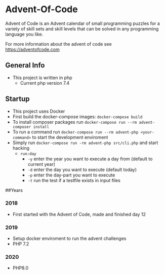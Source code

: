 # Advent-Of-Code
Advent of Code is an Advent calendar of small programming puzzles for a variety of 
skill sets and skill levels that can be solved in any programming language you like.

For more information about the advent of code see https://adventofcode.com

## General Info
* This project is written in php
  * Current php version 7.4 

## Startup
* This project uses Docker
* First build the docker-compose images: ```docker-compose build```
* To install composer packages run ```docker-compose run --rm advent-composer install```
* To run a command run ```docker-compose run --rm advent-php <your-command>``` to start the development enviroment
* Simply run ```docker-compose run -rm advent-php src/cli.php``` and start hacking
  * ```run:day```
    * ```-y``` enter the year you want to execute a day from (default to current year)
    * ```-d``` enter the day you want to execute (default today)
    * ```-p``` enter the day-part you want to execute
    * ```-t``` run the test if a testfile exists in input files

##Years
### 2018
* First started with the Advent of Code, made and finished day 12

### 2019
* Setup docker enviroment to run the advent challenges
* PHP 7.2

### 2020
* PHP8.0

